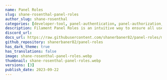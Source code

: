 ```yaml
---
name: Panel Roles
slug: shane-rosenthal-panel-roles
author_slug: shane-rosenthal
categories: [developer-tool, panel-authentication, panel-authorization, panel-builder]
description: Filament Panel Roles is an intuitive way to ensure all users of a specified panel within Filament v3 is assigned a role during registration and has a specified role using Laravel Middleware.
discord_url: 
docs_url: https://raw.githubusercontent.com/shanerbaner82/panel-roles/main/README.md
github_repository: shanerbaner82/panel-roles
has_dark_theme: true
has_translations: false
image: shane-rosenthal-panel-roles.webp
thumbnail: shane-rosenthal-panel-roles.webp
versions: [3]
publish_date: 2023-09-22
---
```

